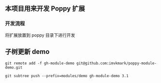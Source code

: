 ## 本项目用来开发 Poppy 扩展

### 开发流程

将扩展放置到 poppy 目录下进行开发

## 子树更新 demo

```
git remote add -f gh-module-demo git@github.com:imvkmark/poppy-module-demo.git

git subtree push --prefix=modules/demo gh-module-demo 3.1
```
